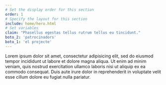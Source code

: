 ```yaml
---
# Set the display order for this section
order: 1
# Specify the layout for this section
include: home/hero.html
# Set variables
claim: "Phasellus egestas tellus rutrum tellus eu tincidunt."
boto_2: 'patrocinadors'
boto_1: 'el projecte'
---
```

Lorem ipsum dolor sit amet, consectetur adipisicing elit, sed do eiusmod tempor incididunt ut labore et dolore magna aliqua. Ut enim ad minim veniam, quis nostrud exercitation ullamco laboris nisi ut aliquip ex ea commodo consequat. Duis aute irure dolor in reprehenderit in voluptate velit esse cillum dolore eu fugiat nulla pariatur.
